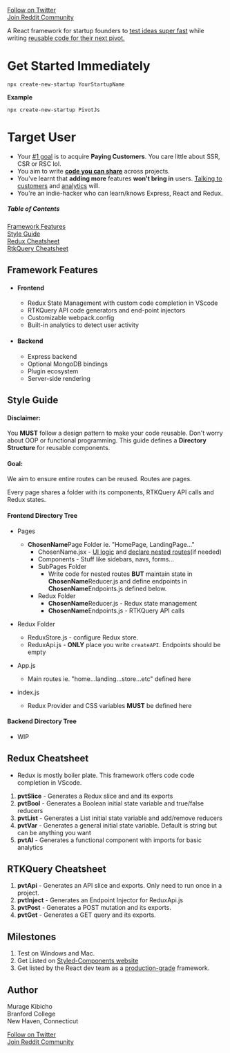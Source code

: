 [Follow on Twitter](https://twitter.com/murage_kibicho) \
[Join Reddit Community](https://www.reddit.com/r/PivotJS/) 


A React framework for startup founders to <ins>test ideas super fast</ins> while writing <ins>reusable code for their next pivot.</ins>  
# Get Started Immediately
```
npx create-new-startup YourStartupName
```
**Example**
```
npx create-new-startup PivotJs
```
# Target User
* Your <ins>#1 goal</ins> is to acquire **Paying Customers**. You care little  about SSR, CSR or RSC lol.  
* You aim to write <ins>**code you can share**</ins> across projects. 
* You've learnt that **adding more** features **won't bring in** users. <ins>Talking to customers</ins> and <ins>analytics</ins> will.
* You're an indie-hacker who can learn/knows Express, React and Redux.

##### Table of Contents  
[Framework Features](#features)  
[Style Guide](#styles) \
[Redux Cheatsheet](#rtk-cheatsheet) \
[RtkQuery Cheatsheet](#rtkquery-cheatsheet)


<a name="features"/>

## Framework Features
*	#### Frontend 
    * Redux State Management with custom code completion in VScode
    * RTKQuery API code generators and end-point injectors
    * Customizable webpack.config 
    * Built-in analytics to detect user activity

* #### Backend 
    * Express backend
    * Optional MongoDB bindings
    * Plugin ecosystem
    * Server-side rendering

<a name="styles"/>

## Style Guide
#### Disclaimer: 

You **MUST** follow a design pattern to make your code reusable. Don't worry about OOP or functional programming. This guide defines a **Directory Structure** for reusable components.

#### Goal: 

We aim to ensure entire routes can be reused. Routes are pages. 

Every page shares a folder with its components, RTKQuery API calls and Redux states. 

#### Frontend Directory Tree
* Pages 
	- **ChosenName**Page Folder ie. "HomePage, LandingPage..." 
	    - ChosenName.jsx - <ins>UI logic</ins> and <ins>declare nested routes</ins>(if needed)
	    - Components - Stuff like sidebars, navs, forms...
	    - SubPages Folder
	        - Write code for nested routes **BUT** maintain state in **ChosenName**Reducer.js and define endpoints in **ChosenName**Endpoints.js defined below.
	    - Redux Folder
	        - **ChosenName**Reducer.js - Redux state management
	        - **ChosenName**Endpoints.js - RTKQuery API calls 
	  
* Redux Folder
	- ReduxStore.js - configure Redux store.
	- ReduxApi.js - **ONLY** place you write `createAPI`. Endpoints should be empty
* App.js
	- Main routes ie. "home...landing...store...etc" defined here
* index.js
    - Redux Provider and CSS variables **MUST** be defined here

#### Backend Directory Tree
* WIP

<a name="rtk-cheatsheet"/>

## Redux Cheatsheet
* Redux is mostly boiler plate. This framework offers code code completion in VScode.
1. **pvtSlice** - Generates a Redux slice and and its exports
2. **pvtBool** - Generates a Boolean initial state variable and true/false reducers
3. **pvtList** - Generates a List initial state variable and add/remove reducers
4. **pvtVar** - Generates a general initial state variable. Default is string but can be anything you want
5. **pvtAl** - Generates a functional component with imports for basic analytics

<a name="rtkquery-cheatsheet"/>

## RTKQuery Cheatsheet
1. **pvtApi** - Generates an API slice and exports. Only need to run once in a project.
2. **pvtInject** - Generates an Endpoint Injector for ReduxApi.js
3. **pvtPost** - Generates a POST mutation and its exports.
4. **pvtGet** - Generates a GET query and its exports.

	
   

## Milestones
1. Test on Windows and Mac.
2. Get Listed on [Styled-Components website](https://styled-components.com/showcase?item=miui)
3. Get listed by the React dev team as a [production-grade](https://react.dev/learn/start-a-new-react-project) framework.


## Author
Murage Kibicho \
Branford College \
New Haven, Connecticut 

[Follow on Twitter](https://twitter.com/murage_kibicho) \
[Join Reddit Community](https://www.reddit.com/r/PivotJS/)
